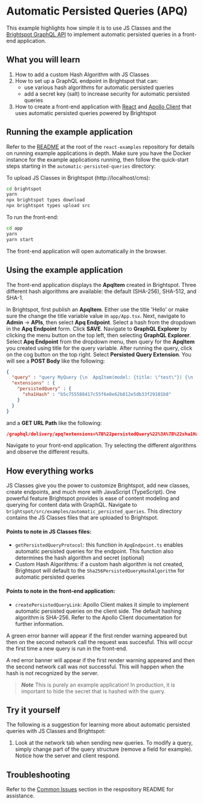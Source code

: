 # Automatic Persisted Queries (APQ)
This example highlights how simple it is to use JS Classes and the [Brightspot GraphQL API](https://www.brightspot.com/documentation/brightspot-cms-developer-guide/latest/graphql-api) to implement automatic persisted queries in a front-end application.

## What you will learn
1. How to add a custom Hash Algorithm with JS Classes
2. How to set up a GraphQL endpoint in Brightspot that can:
    - use various hash algorithms for automatic persisted queries
    - add a secret key (salt) to increase security for automatic persisted queries
3. How to create a front-end application with [React](https://reactjs.org/) and [Apollo Client](https://www.apollographql.com/docs/react/) that uses automatic persisted queries powered by Brightspot

## Running the example application
Refer to the [README](/README.md) at the root of the `react-examples` repository for details on running example applications in depth. Make sure you have the Docker instance for the example applications running, then follow the quick-start steps starting in the `automatic-persisted-queries` directory:

To upload JS Classes in Brightspot (http://localhost/cms):

```sh
cd brightspot
yarn
npx brightspot types download
npx brightspot types upload src

```

To run the front-end:

```sh
cd app
yarn
yarn start
```

The front-end application will open automatically in the browser.

## Using the example application
The front-end application displays the **ApqItem** created in Brightspot. Three different hash algorithms are available: the default (SHA-256), SHA-512, and SHA-1.

In Brightspot, first publish an **ApqItem**. Either use the title 'Hello' or make sure the change the title variable value in `app/App.tsx`.
Next, navigate to **Admin** -> **APIs**, then select **Apq Endpoint**. Select a hash from the dropdown in the **Apq Endpoint** form. Click **SAVE**. Navigate to **GraphQL Explorer** by clicking the menu button on the top left, then selecting **GraphQL Explorer**. Select **Apq Endpoint** from the dropdown menu, then query for the **ApqItem** you created using title for the query variable. After running the query, click on the cog button on the top right. Select **Persisted Query Extension**. You will see a **POST Body** like the following:

```json
{
  "query" : "query MyQuery {\n  ApqItem(model: {title: \"test\"}) {\n    body\n    title\n  }\n}",
  "extensions" : {
    "persistedQuery" : {
      "sha1Hash" : "b5c755588417c55f6e8e62b812e5db33f29101b8"
    }
  }
}
```
and a **GET URL Path** like the following:

```json
/graphql/delivery/apq?extensions=%7B%22persistedQuery%22%3A%7B%22sha1Hash%22%3A%22b5c755588417c55f6e8e62b812e5db33f29101b8%22%7D%7D
```

Navigate to your front-end application. Try selecting the different algorithms and observe the different results. 

## How everything works
JS Classes give you the power to customize Brightspot, add new classes, create endpoints, and much more with JavaScript (TypeScript). One powerful feature Brightspot provides is ease of content modeling and querying for content data with GraphQL.
Navigate to `brightspot/src/examples/automatic_persisted_queries`. This directory contains the JS Classes files that are uploaded to Brightspot.

#### Points to note in JS Classes files:
- `getPersistedQueryProtocol`: this function in `ApqEndpoint.ts` enables automatic persisted queries for the endpoint. This function also determines the hash algorithm and secret (optional) 
- Custom Hash Algorithms: if a custom hash algorithm is not created, Brightspot will default to the `Sha256PersistedQueryHashAlgorithm` for automatic persisted queries 

#### Points to note in the front-end application:
- `createPersistedQueryLink`: Apollo Client makes it simple to implement automatic persisted queries on the client side. The default hashing algorithm is SHA-256. Refer to the Apollo Client documentation for further information. 

A green error banner will appear if the first render warning appeared but then on the second network call the request was succesful. This will occur the first time a new query is run in the front-end.

A red error banner will appear if the first render warning appeared and then the second network call was not successful. This will happen when the hash is not recognized by the server.

> **_Note_** This is purely an example application! In production, it is important to hide the secret that is hashed with the query.
 
## Try it yourself
The following is a suggestion for learning more about automatic persisted queries with JS Classes and Brightspot:

1. Look at the network tab when sending new queries. To modify a query, simply change part of the query structure (remove a field for example). Notice how the server and client respond.

## Troubleshooting
Refer to the [Common Issues](/README.md) section in the respository README for assistance.